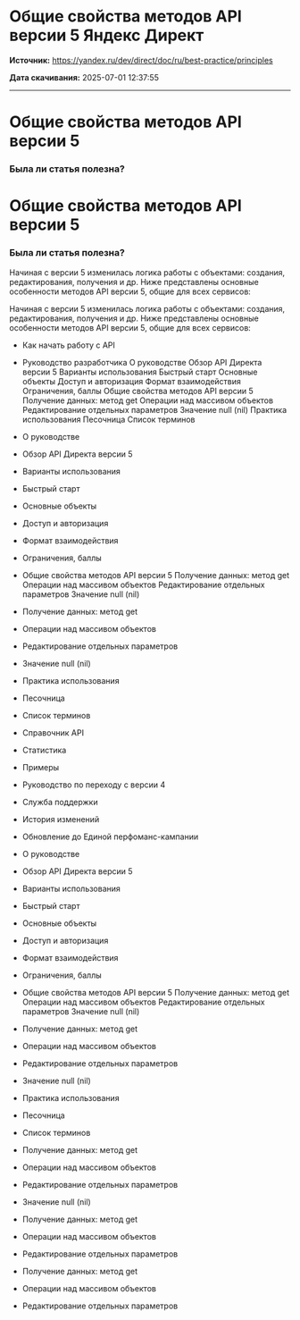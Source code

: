 # Общие свойства методов API версии 5  Яндекс Директ

**Источник:** https://yandex.ru/dev/direct/doc/ru/best-practice/principles

**Дата скачивания:** 2025-07-01 12:37:55

---

# Общие свойства методов API версии 5

### Была ли статья полезна?

# Общие свойства методов API версии 5

### Была ли статья полезна?

Начиная с версии 5 изменилась логика работы с объектами: создания, редактирования, получения и др. Ниже представлены основные особенности методов API версии 5, общие для всех cервисов:

Начиная с версии 5 изменилась логика работы с объектами: создания, редактирования, получения и др. Ниже представлены основные особенности методов API версии 5, общие для всех cервисов:

- Как начать работу с API
- Руководство разработчика   О руководстве   Обзор API Директа версии 5   Варианты использования   Быстрый старт   Основные объекты   Доступ и авторизация   Формат взаимодействия   Ограничения, баллы   Общие свойства методов API версии 5   Получение данных: метод get   Операции над массивом объектов   Редактирование отдельных параметров   Значение null (nil)   Практика использования   Песочница   Список терминов
- О руководстве
- Обзор API Директа версии 5
- Варианты использования
- Быстрый старт
- Основные объекты
- Доступ и авторизация
- Формат взаимодействия
- Ограничения, баллы
- Общие свойства методов API версии 5   Получение данных: метод get   Операции над массивом объектов   Редактирование отдельных параметров   Значение null (nil)
- Получение данных: метод get
- Операции над массивом объектов
- Редактирование отдельных параметров
- Значение null (nil)
- Практика использования
- Песочница
- Список терминов
- Справочник API
- Статистика
- Примеры
- Руководство по переходу с версии 4
- Служба поддержки
- История изменений
- Обновление до Единой перфоманс-кампании

- О руководстве
- Обзор API Директа версии 5
- Варианты использования
- Быстрый старт
- Основные объекты
- Доступ и авторизация
- Формат взаимодействия
- Ограничения, баллы
- Общие свойства методов API версии 5   Получение данных: метод get   Операции над массивом объектов   Редактирование отдельных параметров   Значение null (nil)
- Получение данных: метод get
- Операции над массивом объектов
- Редактирование отдельных параметров
- Значение null (nil)
- Практика использования
- Песочница
- Список терминов

- Получение данных: метод get
- Операции над массивом объектов
- Редактирование отдельных параметров
- Значение null (nil)

- Получение данных: метод get
- Операции над массивом объектов
- Редактирование отдельных параметров

- Получение данных: метод get
- Операции над массивом объектов
- Редактирование отдельных параметров

